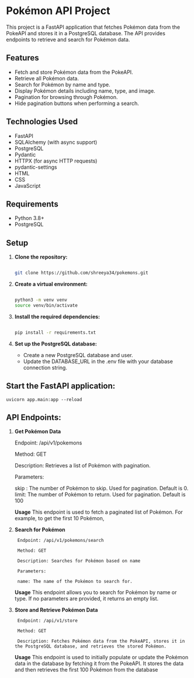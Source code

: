 # Pokémon API Project

This project is a FastAPI application that fetches Pokémon data from the PokeAPI and stores it in a PostgreSQL database. The API provides endpoints to retrieve and search for Pokémon data.

## Features

- Fetch and store Pokémon data from the PokeAPI.
- Retrieve all Pokémon data.
- Search for Pokémon by name and type.
- Display Pokémon details including name, type, and image.
- Pagination for browsing through Pokémon.
- Hide pagination buttons when performing a search.

## Technologies Used

- FastAPI
- SQLAlchemy (with async support)
- PostgreSQL
- Pydantic
- HTTPX (for async HTTP requests)
- pydantic-settings
- HTML
- CSS
- JavaScript

## Requirements

- Python 3.8+
- PostgreSQL

## Setup

1. **Clone the repository:**

   ```sh

   git clone https://github.com/shreeya34/pokemons.git

   ```

2. **Create a virtual environment:**
    
    ```sh

    python3 -m venv venv
    source venv/bin/activate

    ```

3. **Install the required dependencies:**

    ```sh

    pip install -r requirements.txt

    ```
4. **Set up the PostgreSQL database:**

    - Create a new PostgreSQL database and user.
    - Update the DATABASE_URL in the .env file with your database connection string.

## Start the FastAPI application:

    uvicorn app.main:app --reload

## API Endpoints:

1. **Get Pokémon Data**

    Endpoint: /api/v1/pokemons

    Method: GET

    Description: Retrieves a list of Pokémon with pagination.

    Parameters:

    skip : The number of Pokémon to skip. Used for pagination. Default is 0.
    limit: The number of Pokémon to return. Used for pagination. Default is 100

    **Usage** 
        This endpoint is used to fetch a paginated list of Pokémon. For example, to get the first 10 Pokémon,

2. **Search for Pokémon**

        Endpoint: /api/v1/pokemons/search

        Method: GET

        Description: Searches for Pokémon based on name 

        Parameters:

        name: The name of the Pokémon to search for.

    **Usage**
            This endpoint allows you to search for Pokémon by name or type. If no parameters are provided, it returns an empty list.

3. **Store and Retrieve Pokémon Data**

        Endpoint: /api/v1/store

        Method: GET

        Description: Fetches Pokémon data from the PokeAPI, stores it in the PostgreSQL database, and retrieves the stored Pokémon.

    **Usage**
            This endpoint is used to initially populate or update the Pokémon data in the database by fetching it from the PokeAPI. It stores the data and then retrieves the first 100 Pokémon from the database